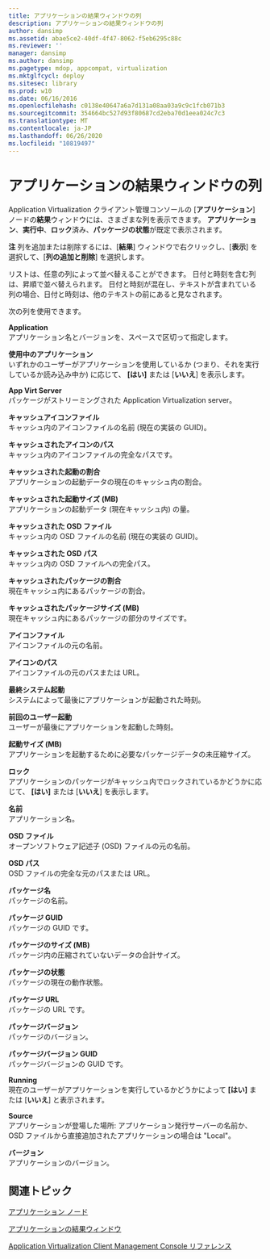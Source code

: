```yaml
---
title: アプリケーションの結果ウィンドウの列
description: アプリケーションの結果ウィンドウの列
author: dansimp
ms.assetid: abae5ce2-40df-4f47-8062-f5eb6295c88c
ms.reviewer: ''
manager: dansimp
ms.author: dansimp
ms.pagetype: mdop, appcompat, virtualization
ms.mktglfcycl: deploy
ms.sitesec: library
ms.prod: w10
ms.date: 06/16/2016
ms.openlocfilehash: c0138e40647a6a7d131a08aa03a9c9c1fcb071b3
ms.sourcegitcommit: 354664bc527d93f80687cd2eba70d1eea024c7c3
ms.translationtype: MT
ms.contentlocale: ja-JP
ms.lasthandoff: 06/26/2020
ms.locfileid: "10819497"
---
```

# アプリケーションの結果ウィンドウの列


Application Virtualization クライアント管理コンソールの [**アプリケーション**] ノードの**結果**ウィンドウには、さまざまな列を表示できます。 **アプリケーション**、**実行中**、**ロック**済み、**パッケージの状態**が既定で表示されます。

**注** 列を追加または削除するには、[**結果**] ウィンドウで右クリックし、[**表示**] を選択して、[**列の追加と削除**] を選択します。

 

リストは、任意の列によって並べ替えることができます。 日付と時刻を含む列は、昇順で並べ替えられます。 日付と時刻が混在し、テキストが含まれている列の場合、日付と時刻は、他のテキストの前にあると見なされます。

次の列を使用できます。

<a href="" id="application"></a>**Application**  
アプリケーション名とバージョンを、スペースで区切って指定します。

<a href="" id="application-in-use"></a>**使用中のアプリケーション**  
いずれかのユーザーがアプリケーションを使用しているか (つまり、それを実行しているか読み込み中か) に応じて、 **[はい]** または [**いいえ**] を表示します。

<a href="" id="app-virt-server"></a>**App Virt Server**  
パッケージがストリーミングされた Application Virtualization server。

<a href="" id="cached-icon-file"></a>**キャッシュアイコンファイル**  
キャッシュ内のアイコンファイルの名前 (現在の実装の GUID)。

<a href="" id="cached-icon-path"></a>**キャッシュされたアイコンのパス**  
キャッシュ内のアイコンファイルの完全なパスです。

<a href="" id="cached-launch-percent"></a>**キャッシュされた起動の割合**  
アプリケーションの起動データの現在のキャッシュ内の割合。

<a href="" id="cached-launch-size--mb-"></a>**キャッシュされた起動サイズ (MB)**  
アプリケーションの起動データ (現在キャッシュ内) の量。

<a href="" id="cached-osd-file"></a>**キャッシュされた OSD ファイル**  
キャッシュ内の OSD ファイルの名前 (現在の実装の GUID)。

<a href="" id="cached-osd-path"></a>**キャッシュされた OSD パス**  
キャッシュ内の OSD ファイルへの完全パス。

<a href="" id="cached-package-percent"></a>**キャッシュされたパッケージの割合**  
現在キャッシュ内にあるパッケージの割合。

<a href="" id="cached-package-size--mb-"></a>**キャッシュされたパッケージサイズ (MB)**  
現在キャッシュ内にあるパッケージの部分のサイズです。

<a href="" id="icon-file"></a>**アイコンファイル**  
アイコンファイルの元の名前。

<a href="" id="icon-path"></a>**アイコンのパス**  
アイコンファイルの元のパスまたは URL。

<a href="" id="last-system-launch"></a>**最終システム起動**  
システムによって最後にアプリケーションが起動された時刻。

<a href="" id="last-user-launch"></a>**前回のユーザー起動**  
ユーザーが最後にアプリケーションを起動した時刻。

<a href="" id="launch-size--mb-"></a>**起動サイズ (MB)**  
アプリケーションを起動するために必要なパッケージデータの未圧縮サイズ。

<a href="" id="locked"></a>**ロック**  
アプリケーションのパッケージがキャッシュ内でロックされているかどうかに応じて、 **[はい]** または [**いいえ**] を表示します。

<a href="" id="name"></a>**名前**  
アプリケーション名。

<a href="" id="osd-file"></a>**OSD ファイル**  
オープンソフトウェア記述子 (OSD) ファイルの元の名前。

<a href="" id="osd-path"></a>**OSD パス**  
OSD ファイルの完全な元のパスまたは URL。

<a href="" id="package-name"></a>**パッケージ名**  
パッケージの名前。

<a href="" id="package-guid"></a>**パッケージ GUID**  
パッケージの GUID です。

<a href="" id="package-size--mb-"></a>**パッケージのサイズ (MB)**  
パッケージ内の圧縮されていないデータの合計サイズ。

<a href="" id="package-status"></a>**パッケージの状態**  
パッケージの現在の動作状態。

<a href="" id="package-url"></a>**パッケージ URL**  
パッケージの URL です。

<a href="" id="package-version"></a>**パッケージバージョン**  
パッケージのバージョン。

<a href="" id="package-version-guid"></a>**パッケージバージョン GUID**  
パッケージバージョンの GUID です。

<a href="" id="running"></a>**Running**  
現在のユーザーがアプリケーションを実行しているかどうかによって **[はい]** または [**いいえ**] と表示されます。

<a href="" id="source"></a>**Source**  
アプリケーションが登場した場所: アプリケーション発行サーバーの名前か、OSD ファイルから直接追加されたアプリケーションの場合は "Local"。

<a href="" id="version"></a>**バージョン**  
アプリケーションのバージョン。

## 関連トピック


[アプリケーション ノード](applications-node.md)

[アプリケーションの結果ウィンドウ](applications-results-pane.md)

[Application Virtualization Client Management Console リファレンス](application-virtualization-client-management-console-reference.md)

 

 





